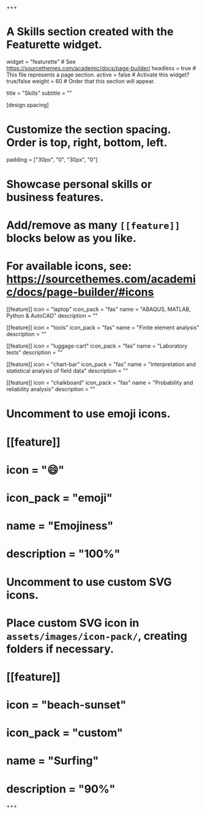 +++
# A Skills section created with the Featurette widget.
widget = "featurette"  # See https://sourcethemes.com/academic/docs/page-builder/
headless = true  # This file represents a page section.
active = false  # Activate this widget? true/false
weight = 60  # Order that this section will appear.

title = "Skills"
subtitle = ""

[design.spacing]
  # Customize the section spacing. Order is top, right, bottom, left.
  padding = ["30px", "0", "30px", "0"]

# Showcase personal skills or business features.
# 
# Add/remove as many `[[feature]]` blocks below as you like.
# 
# For available icons, see: https://sourcethemes.com/academic/docs/page-builder/#icons

[[feature]]
  icon = "laptop"
  icon_pack = "fas"
  name = "ABAQUS, MATLAB, Python & AutoCAD"
  description = ""
  
[[feature]]
  icon = "tools"
  icon_pack = "fas"
  name = "Finite element analysis"
  description = ""  
  
[[feature]]
  icon = "luggage-cart"
  icon_pack = "fas"
  name = "Laboratory tests"
  description = ""

[[feature]]
  icon = "chart-bar"
  icon_pack = "fas"
  name = "Interpretation and statistical analysis of field data"
  description = ""

[[feature]]
  icon = "chalkboard"
  icon_pack = "fas"
  name = "Probability and reliability analysis"
  description = ""

# Uncomment to use emoji icons.
# [[feature]]
#  icon = ":smile:"
#  icon_pack = "emoji"
#  name = "Emojiness"
#  description = "100%"  

# Uncomment to use custom SVG icons.
# Place custom SVG icon in `assets/images/icon-pack/`, creating folders if necessary.
# [[feature]]
#  icon = "beach-sunset"
#  icon_pack = "custom"
#  name = "Surfing"
#  description = "90%"

+++
